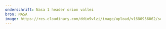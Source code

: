 ```yaml
---
onderschrift: Nasa 1 header orion vallei
bron: NASA
image: https://res.cloudinary.com/ddio9vlzi/image/upload/v1680936062/sciencegeek/posts/nasa-orion-vallei.jpg
---
```

